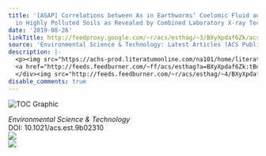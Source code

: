 ```yaml
---
title: '[ASAP] Correlations between As in Earthworms’ Coelomic Fluid and As Bioavailability
  in Highly Polluted Soils as Revealed by Combined Laboratory X-ray Techniques'
date: '2019-08-26'
linkTitle: http://feedproxy.google.com/~r/acs/esthag/~3/BXyXpdaf6Zk/acs.est.9b02310
source: 'Environmental Science & Technology: Latest Articles (ACS Publications)'
description: |-
  <p><img src="https://achs-prod.literatumonline.com/na101/home/literatum/publisher/achs/journals/content/esthag/0/esthag.ahead-of-print/acs.est.9b02310/20190826/images/medium/es9b02310_0006.gif" alt="TOC Graphic"/></p><div><cite>Environmental Science & Technology</cite></div><div>DOI: 10.1021/acs.est.9b02310</div><div class="feedflare">
  <a href="http://feeds.feedburner.com/~ff/acs/esthag?a=BXyXpdaf6Zk:tBqze21ZO-g:yIl2AUoC8zA"><img src="http://feeds.feedburner.com/~ff/acs/esthag?d=yIl2AUoC8zA" border="0"></img></a>
  </div><img src="http://feeds.feedburner.com/~r/acs/esthag/~4/BXyXpdaf6Zk" ...
disable_comments: true
---
```

<p><img src="https://achs-prod.literatumonline.com/na101/home/literatum/publisher/achs/journals/content/esthag/0/esthag.ahead-of-print/acs.est.9b02310/20190826/images/medium/es9b02310_0006.gif" alt="TOC Graphic"/></p><div><cite>Environmental Science & Technology</cite></div><div>DOI: 10.1021/acs.est.9b02310</div><div class="feedflare">
<a href="http://feeds.feedburner.com/~ff/acs/esthag?a=BXyXpdaf6Zk:tBqze21ZO-g:yIl2AUoC8zA"><img src="http://feeds.feedburner.com/~ff/acs/esthag?d=yIl2AUoC8zA" border="0"></img></a>
</div><img src="http://feeds.feedburner.com/~r/acs/esthag/~4/BXyXpdaf6Zk" ...